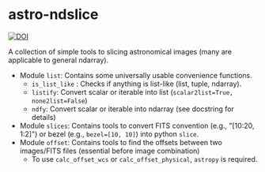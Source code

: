 # astro-ndslice

[![DOI](https://zenodo.org/badge/601666411.svg)](https://zenodo.org/badge/latestdoi/601666411)

A collection of simple tools to slicing astronomical images (many are applicable to general ndarray).

* Module `list`: Contains some universally usable convenience functions.
  * `is_list_like` : Checks if anything is list-like (list, tuple, ndarray).
  * `listify`: Convert scalar or iterable into list (``scalar2list=True, none2list=False``)
  * `ndfy`: Convert scalar or iterable into ndarray (see docstring for details)
* Module `slices`: Contains tools to convert FITS convention (e.g., "[10:20, 1:2]") or bezel (e.g., `bezel=[10, 10]`) into python `slice`.
* Module `offset`: Contains tools to find the offsets between two images/FITS files (essential before image combination)
  * To use `calc_offset_wcs` or `calc_offset_physical`, `astropy` is required.